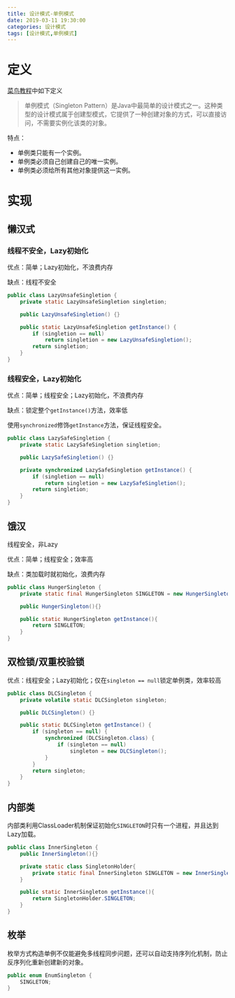 ```yaml
---
title: 设计模式-单例模式
date: 2019-03-11 19:30:00
categories: 设计模式
tags: [设计模式,单例模式]
---
```


# 定义

[菜鸟教程](http://www.runoob.com/design-pattern/singleton-pattern.html)中如下定义

> 单例模式（Singleton Pattern）是Java中最简单的设计模式之一。这种类型的设计模式属于创建型模式，它提供了一种创建对象的方式，可以直接访问，不需要实例化该类的对象。

特点：

- 单例类只能有一个实例。
- 单例类必须自己创建自己的唯一实例。
- 单例类必须给所有其他对象提供这一实例。

<!--more-->

# 实现

## 懒汉式

### 线程不安全，Lazy初始化

优点：简单；Lazy初始化，不浪费内存

缺点：线程不安全

```Java
public class LazyUnsafeSingletion {
    private static LazyUnsafeSingletion singletion;

    public LazyUnsafeSingletion() {}

    public static LazyUnsafeSingletion getInstance() {
        if (singletion == null)
            return singletion = new LazyUnsafeSingletion();
        return singletion;
    }
}
```

### 线程安全，Lazy初始化

优点：简单；线程安全；Lazy初始化，不浪费内存

缺点：锁定整个`getInstance()`方法，效率低

使用`synchronized`修饰`getInstance`方法，保证线程安全。

```Java
public class LazySafeSingletion {
    private static LazySafeSingletion singletion;

    public LazySafeSingletion() {}

    private synchronized LazySafeSingletion getInstance() {
        if (singletion == null)
            return singletion = new LazySafeSingletion();
        return singletion;
    }
}
```

## 饿汉

线程安全，非Lazy

优点：简单；线程安全；效率高

缺点：类加载时就初始化，浪费内存

```Java
public class HungerSingleton {
    private static final HungerSingleton SINGLETON = new HungerSingleton();

    public HungerSingleton(){}

    public static HungerSingleton getInstance(){
        return SINGLETON;
    }
}
```

## 双检锁/双重校验锁

优点：线程安全；Lazy初始化；仅在`singleton == null`锁定单例类，效率较高

```Java
public class DLCSingleton {
    private volatile static DLCSingleton singleton;

    public DLCSingleton() {}

    public static DLCSingleton getInstance() {
        if (singleton == null) {
            synchronized (DLCSingleton.class) {
                if (singleton == null)
                    singleton = new DLCSingleton();
            }
        }
        return singleton;
    }
}
```

## 内部类

内部类利用ClassLoader机制保证初始化`SINGLETON`时只有一个进程，并且达到Lazy加载。

```Java
public class InnerSingleton {
    public InnerSingleton(){}

    private static class SingletonHolder{
        private static final InnerSingleton SINGLETON = new InnerSingleton();
    }

    public static InnerSingleton getInstance(){
        return SingletonHolder.SINGLETON;
    }
}
```

## 枚举

枚举方式构造单例不仅能避免多线程同步问题，还可以自动支持序列化机制，防止反序列化重新创建新的对象。

```Java
public enum EnumSingleton {
    SINGLETON;
}
```

